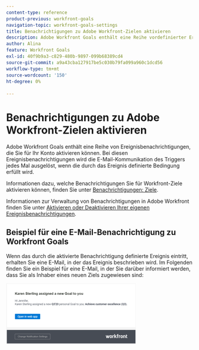 ```yaml
---
content-type: reference
product-previous: workfront-goals
navigation-topic: workfront-goals-settings
title: Benachrichtigungen zu Adobe Workfront-Zielen aktivieren
description: Adobe Workfront Goals enthält eine Reihe vordefinierter Ereignisbenachrichtigungen, die Sie für Ihr Konto aktivieren können. Bei diesen Ereignisbenachrichtigungen wird die E-Mail-Kommunikation des Triggers jedes Mal ausgelöst, wenn die durch das Ereignis definierte Bedingung erfüllt wird.
author: Alina
feature: Workfront Goals
exl-id: 40f9b9a3-c829-480b-9897-099b68389cd4
source-git-commit: a9a43cba127917be5c030b79fa099a960c1dcd56
workflow-type: tm+mt
source-wordcount: '150'
ht-degree: 0%

---
```


# Benachrichtigungen zu Adobe Workfront-Zielen aktivieren

Adobe Workfront Goals enthält eine Reihe von Ereignisbenachrichtigungen, die Sie für Ihr Konto aktivieren können. Bei diesen Ereignisbenachrichtigungen wird die E-Mail-Kommunikation des Triggers jedes Mal ausgelöst, wenn die durch das Ereignis definierte Bedingung erfüllt wird.

Informationen dazu, welche Benachrichtigungen Sie für Workfront-Ziele aktivieren können, finden Sie unter [Benachrichtigungen: Ziele](../../workfront-basics/using-notifications/notifications-goals.md).

Informationen zur Verwaltung von Benachrichtigungen in Adobe Workfront finden Sie unter [Aktivieren oder Deaktivieren Ihrer eigenen Ereignisbenachrichtigungen](../../workfront-basics/using-notifications/activate-or-deactivate-your-own-event-notifications.md).

<!--
<div data-mc-conditions="QuicksilverOrClassic.Draft mode">
<h2>Access requirements</h2>
<p>(NOTE: drafted, no longer available from WF Goals proper. Documented at the links above.) </p>
<p>You must have the following access to perform the actions described in this article:</p>
<table style="table-layout:auto">
<col>
<col>
<tbody>
<tr>
<td role="rowheader">Adobe Workfront plan*</td>
<td> <p>Pro or higher</p> </td>
</tr>
<tr>
<td role="rowheader">Adobe Workfront license*</td>
<td> <p>Request or higher</p> <p>For more information, see <a href="../../administration-and-setup/add-users/access-levels-and-object-permissions/wf-licenses.md" class="MCXref xref">Adobe Workfront licenses overview</a>.</p> </td>
</tr>
<tr>
<td role="rowheader">Product</td>
<td> <p>You must purchase an additional license for the Adobe Workfront Goals to access functionality described in this article. </p> <p>For information, see <a href="../../workfront-goals/goal-management/access-needed-for-wf-goals.md" class="MCXref xref">Requirements to use Workfront Goals</a>. </p> </td>
</tr>
<tr>
<td role="rowheader">Access level*</td>
<td> <p>View or higher access to&nbsp;Goals</p> <note type="note">
<p>If you still don't have access, ask your Workfront administrator if they set additional restrictions in your access level. For information on how a Workfront administrator can change your access level, see:</p>
<ul>
<li> <p><a href="../../administration-and-setup/add-users/configure-and-grant-access/create-modify-access-levels.md" class="MCXref xref">Create or modify custom access levels</a> </p> </li>
<li> <p><span href="../../administration-and-setup/add-users/configure-and-grant-access/grant-access-goals.md"><a href="../../administration-and-setup/add-users/configure-and-grant-access/grant-access-goals.md" class="MCXref xref">Grant access to Adobe Workfront Goals</a></span> </p> </li>
</ul>
</note> </td>
</tr>
<tr data-mc-conditions="">
<td role="rowheader">Object permissions</td>
<td>
<div>
<p>View or higher permissions on goals</p>
<p>For information about sharing goals, see <a href="../../workfront-goals/workfront-goals-settings/share-a-goal.md" class="MCXref xref">Share a goal in Workfront Goals</a>. </p>
</div> </td>
</tr>
</tbody>
</table>
<p>*To find out what plan, license type, or access you have, contact your Workfront administrator.</p>
<h2>Prerequisites: </h2>
<p>You must have the following before you can start:</p>
<ul>
<li> <p>A Layout Template that includes the Goals area in the Main&nbsp;Menu.</p> </li>
</ul>
<h2>Understand Workfront Goals notifications settings</h2>
<p>Consider the following when configuring and receiving Workfront Goals notifications:</p>
<ul>
<li>They are personal notifications which means that each user can manage their own notifications.</li>
<li>The Workfront administrator does not need to enable event notifications before each user can select which ones they want to receive. </li>
<li>They trigger as soon as the defined events happen on goals, activities, or results and cannot be part of a daily digest. </li>
<li>They trigger regardless of the status of the goal. </li>
<li>They do not trigger when you are the initiator of the event described in the notification setting. </li>
</ul>
<h2>Configure email notifications for Workfront Goals</h2>
<ol>
<li value="1"> <p>Log in to Workfront and ensure that your Workfront administrator gave you access to&nbsp;Workfront Goals.</p> <p>For information about access to&nbsp;Workfront Goals, see <a href="../../workfront-goals/goal-management/access-needed-for-wf-goals.md" class="MCXref xref">Requirements to use Workfront Goals</a>.</p> </li>
<li value="2"> <p> <p>Click the <strong>Main Menu icon</strong> <img src="assets/main-menu-icon.png"> in the upper-right corner of your screen, then click <strong>Goals</strong>.</p> <p>This opens the Workfront Goals area. </p> </p> </li>
<li value="3"> <p>Click <strong>Goal Settings</strong> in the left panel.</p> <p> <img src="assets/notifications-settings-list-highlighted-350x124.png" style="width: 350;height: 124;"> </p> </li>
<li value="4"> <p>Select any of the check boxes below to enable notifications for the following events:</p>
<table style="table-layout:auto">
<col>
<thead>
<tr>
<th>Notification </th>
</tr>
</thead>
<tbody>
<tr>
<td> <p>Someone created a new personal Goal for you.</p> <p>This is enabled by default.</p> <note type="tip">
A personal goal is a goal where you are designated as the owner.
</note> </td>
</tr>
<tr>
<td> <p>Someone assigned a Result/ an Activity to you.</p> <p>This is enabled by default. </p> </td>
</tr>
<tr>
<td>Someone left a comment on your Goal </td>
</tr>
<tr>
<td>Someone liked updates on your Goal</td>
</tr>
<tr>
<td>Someone liked a comment you left on a Goal</td>
</tr>
<tr>
<td>Someone liked your Aligned Goal</td>
</tr>
</tbody>
</table> </li>
<li value="5"> <p>Click <strong>Save Settings</strong>. </p> </li>
</ol>
</div>
-->

## Beispiel für eine E-Mail-Benachrichtigung zu Workfront Goals

Wenn das durch die aktivierte Benachrichtigung definierte Ereignis eintritt, erhalten Sie eine E-Mail, in der das Ereignis beschrieben wird. Im Folgenden finden Sie ein Beispiel für eine E-Mail, in der Sie darüber informiert werden, dass Sie als Inhaber eines neuen Ziels zugewiesen sind:

![](assets/wf-align-notification-email-350x164.png)
